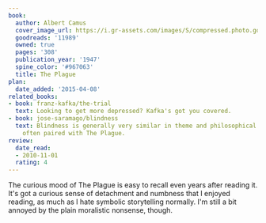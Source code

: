 ```yaml
---
book:
  author: Albert Camus
  cover_image_url: https://i.gr-assets.com/images/S/compressed.photo.goodreads.com/books/1503362434l/11989._SY475_.jpg
  goodreads: '11989'
  owned: true
  pages: '308'
  publication_year: '1947'
  spine_color: '#967063'
  title: The Plague
plan:
  date_added: '2015-04-08'
related_books:
- book: franz-kafka/the-trial
  text: Looking to get more depressed? Kafka's got you covered.
- book: jose-saramago/blindness
  text: Blindness is generally very similar in theme and philosophical approach, and
    often paired with The Plague.
review:
  date_read:
  - 2010-11-01
  rating: 4
---
```


The curious mood of The Plague is easy to recall even years after reading it. It's got a curious sense of detachment and
numbness that I enjoyed reading, as much as I hate symbolic storytelling normally. I'm still a bit annoyed by the plain
moralistic nonsense, though.
